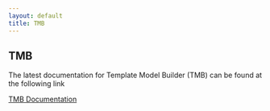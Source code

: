 ```yaml
---
layout: default
title: TMB
---
```


TMB
---

The latest documentation for Template Model Builder (TMB) can be found at the following link

[TMB Documentation](https://github.com/kaskr/adcomp/wiki/Documentation)
